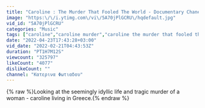 ```yaml
---
title: "Caroline : The Murder That Fooled The World - Documentary Chanel 5"
image: "https:\/\/i.ytimg.com\/vi\/5A70jPlGCRU\/hqdefault.jpg"
vid_id: "5A70jPlGCRU"
categories: "Music"
tags: ["caroline","caroline murder","caroline the murder that fooled the world"]
date: "2022-04-23T17:43:28+03:00"
vid_date: "2022-02-21T04:43:53Z"
duration: "PT1H7M12S"
viewcount: "325797"
likeCount: "4077"
dislikeCount: ""
channel: "Κατερινα Φωτιαδου"
---
```

{% raw %}Looking at the seemingly idyllic life and tragic murder of a woman - caroline living in Greece.{% endraw %}
